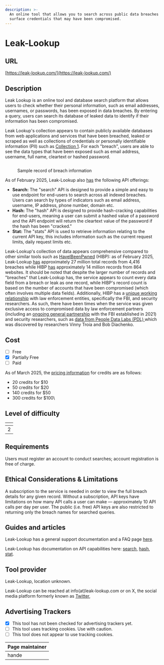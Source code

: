```yaml
---
description: >-
  An online tool that allows you to search across public data breaches to
  surface credentials that may have been compromised.
---
```


# Leak-Lookup

## URL

[https://leak-lookup.com/](https://leak-lookup.com/)

## Description

Leak Lookup is an online tool and database search platform that allows users to check whether their personal information, such as email addresses, usernames, or passwords, has been exposed in data breaches. By entering a query, users can search its database of leaked data to identify if their information has been compromised.&#x20;

Leak Lookup's collection appears to contain publicly available databases from web applications and services that have been breached, leaked or scraped as well as collections of credentials or personally identifiable information (PII) such as [Collection 1](https://en.wikipedia.org/wiki/Collection_No._1). For each "breach", users are able to see the data types that have been exposed such as email address, username, full name, cleartext or hashed password.&#x20;

<figure><img src=".gitbook/assets/Screenshot 2025-01-24 at 3.20.21 PM.png" alt=""><figcaption><p>Sample record of breach information</p></figcaption></figure>

As of February 2025, Leak-Lookup also [has](https://leak-lookup.com/docs/search) the following API offerings:

* **Search:** The "search" API is designed to provide a simple and easy to use endpoint for end-users to search across all indexed breaches. Users can search by types of indicators such as email address, username, IP address, phone number, domain etc.&#x20;
* **Hash:** The "hash" API is designed to provide hash-cracking capabilities for end-users, meaning a user can submit a hashed value of a password and the API endpoint will return the cleartext value of the password if the hash has been "cracked."&#x20;
* **Stat:** The "stats" API is used to retrieve information relating to the current API key, this includes information such as the current request limits, daily request limits etc.

Leak-Lookup's collection of data appears comprehensive compared to other similar tools such as [HaveIBeenPwned](https://bellingcat.gitbook.io/toolkit/more/all-tools/have-i-been-pwned) (HIBP): as of February 2025, Leak-Lookup [has](https://leak-lookup.com/) approximately 27 million total records from 4,416 breaches while HIBP [has](https://haveibeenpwned.com/) approximately 14 million records from 864 websites. It should be noted that despite the larger number of records and "breaches" that Leak-Lookup has, the service appears to count every data field from a breach or leak as one record, while HIBP's record count is based on the number of accounts that have been compromised (which often involves multiple data fields). Additionally, HIBP has a [unique working relationship](https://cisomag.com/have-i-been-pwned-goes-open-source-partners-with-fbi/amp/) with law enforcement entities, specifically the FBI, and security researchers. As such, there have been times when the service was  given exclusive access to compromised data by law enforcement partners (including an [ongoing general partnership](https://therecord.media/the-fbi-will-feed-hacked-passwords-directly-into-have-i-been-pwned) with the FBI established in 2021) and security researchers, such as [data from People Data Labs (PDL) ](https://www.troyhunt.com/data-enrichment-people-data-labs-and-another-622m-email-addresses/)which was discovered by researchers Vinny Troia and Bob Diachenko.&#x20;

&#x20;

## Cost

* [ ] Free
* [x] Partially Free
* [ ] Paid

As of March 2025, the [pricing information](https://leak-lookup.com/packages/credits) for credits are as follows:

* 20 credits for $10
* 50 credits for $20
* 140 credits for $50
* 300 credits for $100\


## Level of difficulty

<table><thead><tr><th data-type="rating" data-max="5"></th></tr></thead><tbody><tr><td>2</td></tr></tbody></table>

## Requirements

Users must register an account to conduct searches; account registration is free of charge.

## Ethical Considerations & Limitations

A subscription to the service is needed in order to view the full breach details for any given record. Without a subscription, API keys have limitations on how many API calls a user can make — approximately 10 API calls per day per user. The public (i.e. free) API keys are also restricted to returning only the breach names for searched queries.&#x20;

## Guides and articles

Leak-Lookup has a general support documentation and a FAQ page [here](https://leak-lookup.com/support/general).&#x20;

Leak-Lookup has documentation on API capabilities here: [search](https://leak-lookup.com/docs/search), [hash](https://leak-lookup.com/docs/hash), [stat](https://leak-lookup.com/docs/stats).&#x20;

## Tool provider

Leak-Lookup, location unknown.

Leak-Lookup can be reached at info(at)leak-lookup.com or on X, the social media platform formerly known as [Twitter](https://x.com/leaklookup),&#x20;

## Advertising Trackers

* [x] This tool has not been checked for advertising trackers yet.
* [ ] This tool uses tracking cookies. Use with caution.
* [ ] This tool does not appear to use tracking cookies.

| Page maintainer |
| --------------- |
| hande           |
